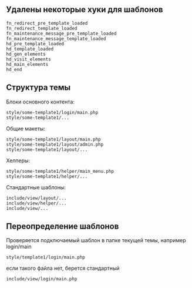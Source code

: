 
## Удалены некоторые хуки для шаблонов

    fn_redirect_pre_template_loaded
    fn_redirect_template_loaded
    fn_maintenance_message_pre_template_loaded
    fn_maintenance_message_template_loaded
    hd_pre_template_loaded
    hd_template_loaded
    hd_gen_elements
    hd_visit_elements
    hd_main_elements
    hd_end

## Структура темы

Блоки основного контента:

    style/some-template1/login/main.php
    style/some-template1/...

Общие макеты:
    
    style/some-template1/layout/main.php
    style/some-template1/layout/admin.php
    style/some-template1/layout/...

Хелперы:

    style/some-template1/helper/main_menu.php    
    style/some-template1/helper/...

Стандартные шаблоны:

    include/view/layout/...
    include/view/helper/...
    include/view/...

## Переопределение шаблонов

Проверяется подключаемый шаблон в папке текущей темы, например login/main
    
    style/template1/login/main.php
    
если такого файла нет, берется стандартный

    include/view/login/main.php
